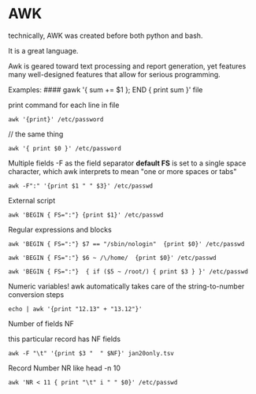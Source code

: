 # AWK		

technically, AWK was created before both python and bash.

It is a great language.

Awk is geared toward text processing and report generation, yet features many well-designed features that allow for serious programming.

Examples:
	#### gawk '{ sum += $1 }; END { print sum }' file


print command for each line in file
```
awk '{print}' /etc/password
```
// the same thing  
```
awk '{ print $0 }' /etc/password
```
Multiple fields
-F as the field separator
__default FS__ is set to a single space character, which awk interprets to mean
"one or more spaces or tabs"
```
awk -F":" '{print $1 " " $3}' /etc/passwd
```

External script
```
awk 'BEGIN { FS=":"} {print $1}' /etc/passwd
```

Regular expressions and blocks
```
awk 'BEGIN { FS=":"} $7 == "/sbin/nologin"  {print $0}' /etc/passwd

awk 'BEGIN { FS=":"} $6 ~ /\/home/  {print $0}' /etc/passwd

awk 'BEGIN { FS=":"}  { if ($5 ~ /root/) { print $3 } }' /etc/passwd
```

Numeric variables!
awk automatically takes care of the string-to-number conversion steps
```
echo | awk '{print "12.13" + "13.12"}'
```

Number of fields NF

this particular record has NF fields

```
awk -F "\t" '{print $3 "  " $NF}' jan20only.tsv
```

Record Number NR
like head -n 10
```
awk 'NR < 11 { print "\t" i " " $0}' /etc/passwd
```

